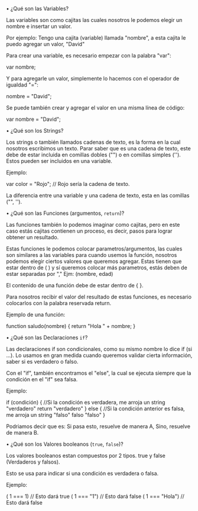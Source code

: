 • ¿Qué son las Variables?

Las variables son como cajitas las cuales nosotros le podemos elegir un nombre e insertar un valor.

Por ejemplo:
Tengo una cajita (variable) llamada "nombre", a esta cajita le puedo agregar un valor, "David"

Para crear una variable, es necesario empezar con la palabra "var":

var nombre;

Y para agregarle un valor, simplemente lo hacemos con el operador de igualdad "=":

nombre = "David";

Se puede también crear y agregar el valor en una misma línea de código:

var nombre = "David";

• ¿Qué son los Strings?

Los strings o también llamados cadenas de texto, es la forma en la cual nosotros escribimos un texto. Parar saber que es una cadena de texto, este debe de estar incluida en comillas dobles ("") o en comillas simples (''). Estos pueden ser incluidos en una variable.

Ejemplo:

var color = "Rojo"; // Rojo sería la cadena de texto.

La diferencia entre una variable y una cadena de texto, esta en las comillas ("", '').

• ¿Qué son las Funciones (argumentos, `return`)?

Las funciones también lo podemos imaginar como cajitas, pero en este caso estás cajitas contienen un proceso, es decir, pasos para lograr obtener un resultado.

Estas funciones le podemos colocar parametros/argumentos, las cuales son similares a las variables para cuando usemos la función, nosotros podemos elegir ciertos valores que queremos agregar. Estas tienen que estar dentro de ( ) y sí queremos colocar más parametros, estás deben de estar separadas por "," Ejm: (nombre, edad)

El contenido de una función debe de estar dentro de { }.

Para nosotros recibir el valor del resultado de estas funciones, es necesario colocarlos con la palabra reservada return.

Ejemplo de una función:

function saludo(nombre) {
return "Hola " + nombre;
}

• ¿Qué son las Declaraciones `if`?

Las declaraciones if son condicionales, como su mismo nombre lo dice if (si ...).
Lo usamos en gran medida cuando queremos validar cierta información, saber si es verdadero o falso.

Con el "if", también encontramos el "else", la cual se ejecuta siempre que la condición en el "if" sea falsa.

Ejemplo:

if (condición) { //Si la condición es verdadera, me arroja un string "verdadero"
return "verdadero"
} else { //Si la condición anterior es falsa, me arroja un string "falso"
falso "falso"
}

Podriamos decir que es:
Si pasa esto, resuelve de manera A,
Sino, resuelve de manera B.

• ¿Qué son los Valores booleanos (`true`, `false`)?

Los valores booleanos estan compuestos por 2 tipos. true y false (Verdaderos y falsos).

Esto se usa para indicar si una condición es verdadera o falsa.

Ejemplo:

( 1 === 1) // Esto dará true
( 1 === "1") // Esto dará false
( 1 === "Hola") // Esto dará false
